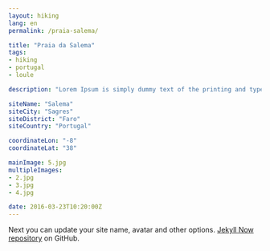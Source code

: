 ```yaml
---
layout: hiking
lang: en
permalink: /praia-salema/

title: "Praia da Salema"
tags:
- hiking
- portugal
- loule

description: "Lorem Ipsum is simply dummy text of the printing and typesetting industry."

siteName: "Salema"
siteCity: "Sagres"
siteDistrict: "Faro"
siteCountry: "Portugal"

coordinateLon: "-8"
coordinateLat: "38"

mainImage: 5.jpg
multipleImages:
- 2.jpg
- 3.jpg
- 4.jpg

date: 2016-03-23T10:20:00Z
---
```


Next you can update your site name, avatar and other options.
[Jekyll Now repository](https://github.com/barryclark/jekyll-now) on GitHub.
